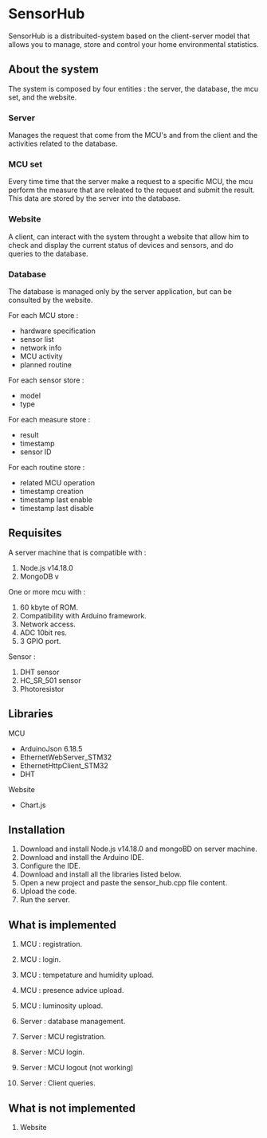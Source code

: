 # SensorHub

SensorHub is a distribuited-system based on the client-server model that allows you  to manage, store and control your home environmental statistics. 

## About the system

The system is composed by four entities : the server, the database, the mcu set, and the website. 
  
### Server 

Manages the request that come from the MCU's and from the client and the activities related to the database.
    
### MCU set

Every time time that the server make a request to a specific MCU, the mcu perform the measure that are releated to the request and submit the result. This data are stored by the server into the database.

### Website

A client, can interact with the system throught a website that allow him to check and display the current status of devices and sensors, and do queries 
to the database.  

### Database 

The database is managed only by the server application, but can be consulted by the website.
    
For each MCU store :

- hardware specification
- sensor list 
- network info 
- MCU activity
- planned routine
    
For each sensor store : 

- model
- type

For each measure store :

- result 
- timestamp
- sensor ID

For each routine store :

- related MCU operation
- timestamp creation
- timestamp last enable
- timestamp last disable 
 
## Requisites
    
A server machine that is compatible with :  

1. Node.js v14.18.0
2. MongoDB v
    
One or more mcu with :
  
1. 60 kbyte of ROM.
2. Compatibility with Arduino framework.
3. Network access.
4. ADC 10bit res.
6. 3 GPIO port.

Sensor :

1. DHT sensor
2. HC_SR_501 sensor
3. Photoresistor 

## Libraries

MCU

- ArduinoJson 6.18.5
- EthernetWebServer_STM32
- EthernetHttpClient_STM32
- DHT

Website 

- Chart.js

## Installation

1. Download and install Node.js v14.18.0 and mongoBD on server machine.
2. Download and install the Arduino IDE.
3. Configure the IDE.
4. Download and install all the libraries listed below.
5. Open a new project and paste the sensor_hub.cpp file content.
6. Upload the code.
7. Run the server.

## What is implemented 

1. MCU : registration.
2. MCU : login.
3. MCU : tempetature and humidity upload.
4. MCU : presence advice upload.
5. MCU : luminosity upload.

1. Server : database management. 
2. Server : MCU registration.
3. Server : MCU login.
4. Server : MCU logout (not working)
5. Server : Client queries.

## What is not implemented 

1. Website
